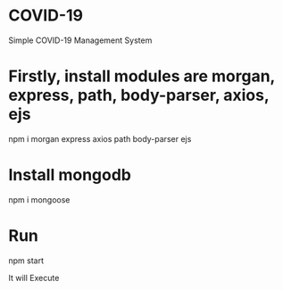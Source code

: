 # COVID-19
Simple COVID-19 Management System


# Firstly, install modules are morgan, express, path, body-parser, axios, ejs
 npm i morgan express axios path body-parser ejs

# Install mongodb
 npm i mongoose

# Run 
npm start

It will Execute
